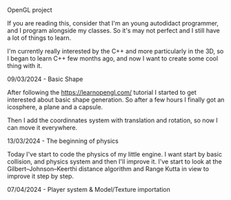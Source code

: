 OpenGL project

If you are reading this, consider that I'm an young autodidact programmer, and I program alongside my classes. So it's may not perfect and I still have a lot of things to learn.

I'm currently really interested by the C++ and more particularly in the 3D, so I began to learn C++ few months ago, and now I want to create some cool thing with it.

09/03/2024 - Basic Shape

After following the https://learnopengl.com/ tutorial I started to get interested about basic shape generation. So after a few hours I finally got an icosphere, a plane and a capsule.

Then I add the coordinnates system with translation and rotation, so now I can move it everywhere.

13/03/2024 - The beginning of physics

Today I've start to code the physics of my little engine. I want start by basic collision, and physics system and then I'll improve it. I've start to look at the Gilbert–Johnson–Keerthi distance algorithm and Range Kutta in view to improve it step by step.

07/04/2024 - Player system & Model/Texture importation

